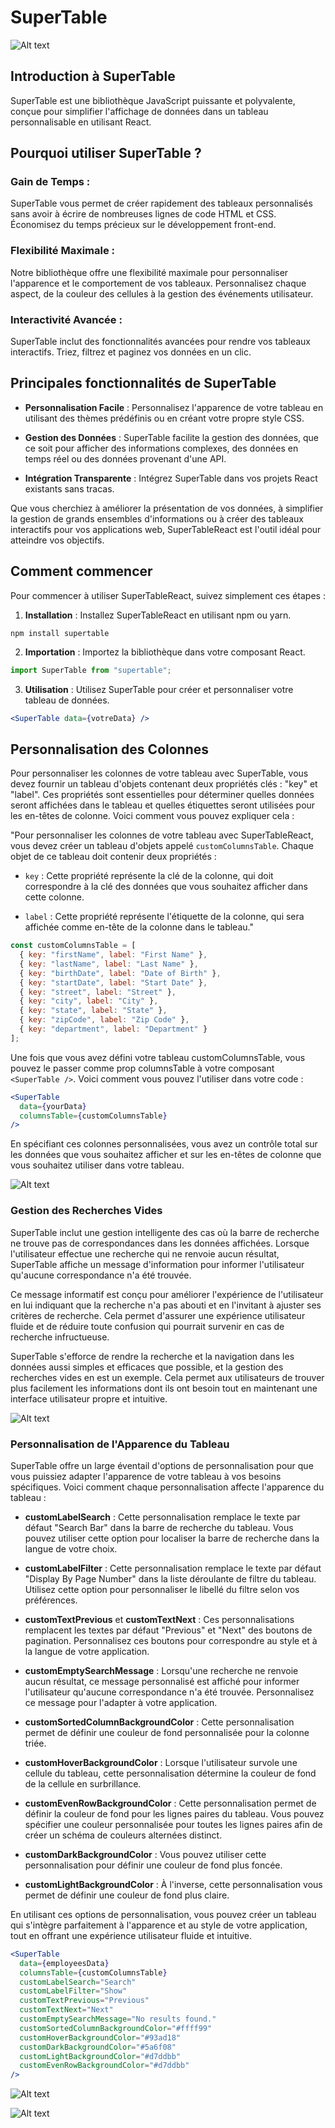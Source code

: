 <!-- Markdown -->

# SuperTable

![Alt text](https://raw.githubusercontent.com/Lulu-Soso/Github-Files/main/P14-Library/SuperTable1.png)

## Introduction à SuperTable

SuperTable est une bibliothèque JavaScript puissante et polyvalente, conçue pour simplifier l'affichage de données dans un tableau personnalisable en utilisant React.

## Pourquoi utiliser SuperTable ?

### Gain de Temps :

SuperTable vous permet de créer rapidement des tableaux personnalisés sans avoir à écrire de nombreuses lignes de code HTML et CSS. Économisez du temps précieux sur le développement front-end.

### Flexibilité Maximale :

Notre bibliothèque offre une flexibilité maximale pour personnaliser l'apparence et le comportement de vos tableaux. Personnalisez chaque aspect, de la couleur des cellules à la gestion des événements utilisateur.

### Interactivité Avancée :

SuperTable inclut des fonctionnalités avancées pour rendre vos tableaux interactifs. Triez, filtrez et paginez vos données en un clic.

## Principales fonctionnalités de SuperTable

- **Personnalisation Facile** : Personnalisez l'apparence de votre tableau en utilisant des thèmes prédéfinis ou en créant votre propre style CSS.

- **Gestion des Données** : SuperTable facilite la gestion des données, que ce soit pour afficher des informations complexes, des données en temps réel ou des données provenant d'une API.

- **Intégration Transparente** : Intégrez SuperTable dans vos projets React existants sans tracas.

Que vous cherchiez à améliorer la présentation de vos données, à simplifier la gestion de grands ensembles d'informations ou à créer des tableaux interactifs pour vos applications web, SuperTableReact est l'outil idéal pour atteindre vos objectifs.

## Comment commencer

Pour commencer à utiliser SuperTableReact, suivez simplement ces étapes :

1. **Installation** : Installez SuperTableReact en utilisant npm ou yarn.

```shell
npm install supertable
```

2. **Importation** : Importez la bibliothèque dans votre composant React.

```javascript
import SuperTable from "supertable";
```

3. **Utilisation** : Utilisez SuperTable pour créer et personnaliser votre tableau de données.

```jsx
<SuperTable data={votreData} />
```

## Personnalisation des Colonnes

Pour personnaliser les colonnes de votre tableau avec SuperTable, vous devez fournir un tableau d'objets contenant deux propriétés clés : "key" et "label". Ces propriétés sont essentielles pour déterminer quelles données seront affichées dans le tableau et quelles étiquettes seront utilisées pour les en-têtes de colonne. Voici comment vous pouvez expliquer cela :

"Pour personnaliser les colonnes de votre tableau avec SuperTableReact, vous devez créer un tableau d'objets appelé `customColumnsTable`. Chaque objet de ce tableau doit contenir deux propriétés :

- `key` : Cette propriété représente la clé de la colonne, qui doit correspondre à la clé des données que vous souhaitez afficher dans cette colonne.

- `label` : Cette propriété représente l'étiquette de la colonne, qui sera affichée comme en-tête de la colonne dans le tableau."

```javascript
const customColumnsTable = [
  { key: "firstName", label: "First Name" },
  { key: "lastName", label: "Last Name" },
  { key: "birthDate", label: "Date of Birth" },
  { key: "startDate", label: "Start Date" },
  { key: "street", label: "Street" },
  { key: "city", label: "City" },
  { key: "state", label: "State" },
  { key: "zipCode", label: "Zip Code" },
  { key: "department", label: "Department" }
];
```

Une fois que vous avez défini votre tableau customColumnsTable, vous pouvez le passer comme prop columnsTable à votre composant `<SuperTable />`. Voici comment vous pouvez l'utiliser dans votre code :

```jsx
<SuperTable 
  data={yourData} 
  columnsTable={customColumnsTable} 
/>
```

En spécifiant ces colonnes personnalisées, vous avez un contrôle total sur les données que vous souhaitez afficher et sur les en-têtes de colonne que vous souhaitez utiliser dans votre tableau.

![Alt text](https://raw.githubusercontent.com/Lulu-Soso/Github-Files/main/P14-Library/SuperTable8.png)

### Gestion des Recherches Vides

SuperTable inclut une gestion intelligente des cas où la barre de recherche ne trouve pas de correspondances dans les données affichées. Lorsque l'utilisateur effectue une recherche qui ne renvoie aucun résultat, SuperTable affiche un message d'information pour informer l'utilisateur qu'aucune correspondance n'a été trouvée.

Ce message informatif est conçu pour améliorer l'expérience de l'utilisateur en lui indiquant que la recherche n'a pas abouti et en l'invitant à ajuster ses critères de recherche. Cela permet d'assurer une expérience utilisateur fluide et de réduire toute confusion qui pourrait survenir en cas de recherche infructueuse.

SuperTable s'efforce de rendre la recherche et la navigation dans les données aussi simples et efficaces que possible, et la gestion des recherches vides en est un exemple. Cela permet aux utilisateurs de trouver plus facilement les informations dont ils ont besoin tout en maintenant une interface utilisateur propre et intuitive.

![Alt text](https://raw.githubusercontent.com/Lulu-Soso/Github-Files/main/P14-Library/SuperTable4.png)

### Personnalisation de l'Apparence du Tableau

SuperTable offre un large éventail d'options de personnalisation pour que vous puissiez adapter l'apparence de votre tableau à vos besoins spécifiques. Voici comment chaque personnalisation affecte l'apparence du tableau :

- **customLabelSearch** : Cette personnalisation remplace le texte par défaut "Search Bar" dans la barre de recherche du tableau. Vous pouvez utiliser cette option pour localiser la barre de recherche dans la langue de votre choix.

- **customLabelFilter** : Cette personnalisation remplace le texte par défaut "Display By Page Number" dans la liste déroulante de filtre du tableau. Utilisez cette option pour personnaliser le libellé du filtre selon vos préférences.

- **customTextPrevious** et **customTextNext** : Ces personnalisations remplacent les textes par défaut "Previous" et "Next" des boutons de pagination. Personnalisez ces boutons pour correspondre au style et à la langue de votre application.

- **customEmptySearchMessage** : Lorsqu'une recherche ne renvoie aucun résultat, ce message personnalisé est affiché pour informer l'utilisateur qu'aucune correspondance n'a été trouvée. Personnalisez ce message pour l'adapter à votre application.

- **customSortedColumnBackgroundColor** : Cette personnalisation permet de définir une couleur de fond personnalisée pour la colonne triée.

- **customHoverBackgroundColor** : Lorsque l'utilisateur survole une cellule du tableau, cette personnalisation détermine la couleur de fond de la cellule en surbrillance.

- **customEvenRowBackgroundColor** : Cette personnalisation permet de définir la couleur de fond pour les lignes paires du tableau. Vous pouvez spécifier une couleur personnalisée pour toutes les lignes paires afin de créer un schéma de couleurs alternées distinct.

- **customDarkBackgroundColor** : Vous pouvez utiliser cette personnalisation pour définir une couleur de fond plus foncée.

- **customLightBackgroundColor** : À l'inverse, cette personnalisation vous permet de définir une couleur de fond plus claire.

En utilisant ces options de personnalisation, vous pouvez créer un tableau qui s'intègre parfaitement à l'apparence et au style de votre application, tout en offrant une expérience utilisateur fluide et intuitive.

```jsx
<SuperTable
  data={employeesData}
  columnsTable={customColumnsTable}
  customLabelSearch="Search"
  customLabelFilter="Show"
  customTextPrevious="Previous"
  customTextNext="Next"
  customEmptySearchMessage="No results found."
  customSortedColumnBackgroundColor="#ffff99"
  customHoverBackgroundColor="#93ad18"
  customDarkBackgroundColor="#5a6f08"
  customLightBackgroundColor="#d7ddbb"
  customEvenRowBackgroundColor="#d7ddbb"
/>
```

![Alt text](https://raw.githubusercontent.com/Lulu-Soso/Github-Files/main/P14-Library/SuperTable6.png)

![Alt text](https://raw.githubusercontent.com/Lulu-Soso/Github-Files/main/P14-Library/SuperTable7.png)

<!-- Markdown -->
